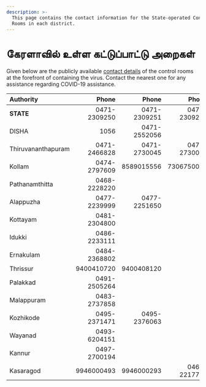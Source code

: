 ```yaml
---
description: >-
  This page contains the contact information for the State-operated Control
  Rooms in each district.
---
```


# கேரளாவில் உள்ள கட்டுப்பாட்டு அறைகள்

Given below are the publicly available [contact details](http://dhs.kerala.gov.in/pdf2020/cont_09032020.pdf) of the control rooms at the forefront of containing the virus. Contact the nearest one for any assistance regarding COVID-19 assistance.

| Authority | Phone | Phone | Phone |
| :--- | ---: | ---: | ---: |
| **STATE** | 0471-2309250 | 0471-2309251 | 0471-2309252 |
| DISHA | 1056 | 0471-2552056 |  |
| Thiruvananthapuram | 0471-2466828 | 0471-2730045 | 0471-2730067 |
| Kollam | 0474-2797609 | 8589015556 | 7306750040 |
| Pathanamthitta | 0468-2228220 |  |  |
| Alappuzha | 0477-2239999 | 0477-2251650 |  |
| Kottayam | 0481-2304800 |  |  |
| Idukki | 0486-2233111 |  |  |
| Ernakulam | 0484-2368802 |  |  |
| Thrissur | 9400410720 | 9400408120 |  |
| Palakkad | 0491-2505264 |  |  |
| Malappuram | 0483-2737858 |  |  |
| Kozhikode | 0495-2371471 | 0495-2376063 |  |
| Wayanad | 0493-6204151 |  |  |
| Kannur | 0497-2700194 |  |  |
| Kasaragod | 9946000493 | 9946000293 | 0467-2217777 |

